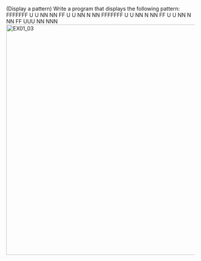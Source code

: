 (Display a pattern) Write a program that displays the following pattern:
FFFFFFF   U       U   NN        NN
FF        U       U   NN N      NN
FFFFFFF   U       U   NN   N    NN
FF         U    U     NN     N  NN
FF           UUU      NN       NNN
<img width="616" alt="EX01_03" src="https://user-images.githubusercontent.com/110269691/197594373-8f69a867-9a61-42ba-8613-ddcee6036dbf.png">
